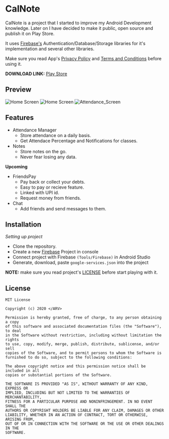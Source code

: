 # CalNote

CalNote is a project that I started to improve my Android Development knowledge. Later on I have decided to make it public, open source and publish it on Play Store.

It uses [Firebase's](https://firebase.google.com) Authentication/Database/Storage libraries for it's implementation and several other libraries.

Make sure you read App's [Privacy Policy](PRIVACY_POLICY.md) and [Terms and Conditions](TERMS_AND_CONDITIONS.md) before using it.

**DOWNLOAD LINK:** [Play Store](https://play.google.com/store/apps/details?id=com.github.h01d.calnote)

## Preview

![Home Screen](https://firebasestorage.googleapis.com/v0/b/calnote-b55c7.appspot.com/o/AttendanceScreen.jpg?alt=media&token=58efe101-7740-462e-91da-4a72157f2d76)
![Home Screen](https://firebasestorage.googleapis.com/v0/b/calnote-b55c7.appspot.com/o/AttendanceScreen.jpg?alt=media&token=58efe101-7740-462e-91da-4a72157f2d76)
![Attendance_Screen](https://firebasestorage.googleapis.com/v0/b/calnote-b55c7.appspot.com/o/AttendanceScreen.jpg?alt=media&token=58efe101-7740-462e-91da-4a72157f2d76)
## Features 

- Attendance Manager
  - Store attendance on a daily basis.
  - Get Attendace Percentage and Notifications for classes.
- Notes
  - Store notes on the go.
  - Never fear losing any data.

**Upcoming**
- FriendsPay
  - Pay back or collect your debts. 
  - Easy to pay or recieve feature.
  - Linked with UPI id.
  - Request money from friends.
- Chat
  - Add friends and send messages to them.

## Installation

*Setting up project*

- Clone the repository.
- Create a new [Firebase](https://firebase.google.com) Project in console
- Connect project with Firebase `(Tools/Firebase)` in Android Studio
- Generate, download, paste `google-services.json` into the project


**NOTE:** make sure you read project's [LICENSE](LICENSE) before start playing with it.

## License

```
MIT License

Copyright (c) 2020 </ARV>

Permission is hereby granted, free of charge, to any person obtaining a copy
of this software and associated documentation files (the "Software"), to deal
in the Software without restriction, including without limitation the rights
to use, copy, modify, merge, publish, distribute, sublicense, and/or sell
copies of the Software, and to permit persons to whom the Software is
furnished to do so, subject to the following conditions:

The above copyright notice and this permission notice shall be included in all
copies or substantial portions of the Software.

THE SOFTWARE IS PROVIDED "AS IS", WITHOUT WARRANTY OF ANY KIND, EXPRESS OR
IMPLIED, INCLUDING BUT NOT LIMITED TO THE WARRANTIES OF MERCHANTABILITY,
FITNESS FOR A PARTICULAR PURPOSE AND NONINFRINGEMENT. IN NO EVENT SHALL THE
AUTHORS OR COPYRIGHT HOLDERS BE LIABLE FOR ANY CLAIM, DAMAGES OR OTHER
LIABILITY, WHETHER IN AN ACTION OF CONTRACT, TORT OR OTHERWISE, ARISING FROM,
OUT OF OR IN CONNECTION WITH THE SOFTWARE OR THE USE OR OTHER DEALINGS IN THE
SOFTWARE.

